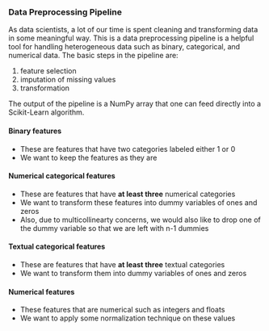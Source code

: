### Data Preprocessing Pipeline

As data scientists, a lot of our time is spent cleaning and transforming data in some meaningful way. This is a data preprocessing pipeline is a helpful tool for handling heterogeneous data such as binary, categorical, and numerical data. The basic steps in the pipeline are:

 1. feature selection
 2. imputation of missing values
 3. transformation

The output of the pipeline is a NumPy array that one can feed directly into a Scikit-Learn algorithm.

#### Binary features
- These are features that have two categories labeled either 1 or 0
- We want to keep the features as they are

#### Numerical categorical features
- These are features that have **at least three** numerical categories
- We want to transform these features into dummy variables of ones and zeros
- Also, due to multicollinearty concerns, we would also like to drop one of the dummy variable so that we are left with n-1 dummies

#### Textual categorical features
- These are features that have **at least three** textual categories
- We want to transform them into dummy variables of ones and zeros

#### Numerical features
- These features that are numerical such as integers and floats
- We want to apply some normalization technique on these values

